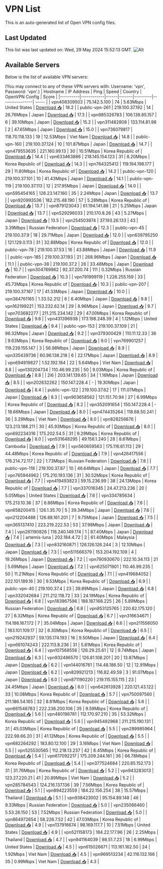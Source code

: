 # VPN List

This is an auto-generated list of Open VPN config files.

## Last Updated

This list was last updated on: Wed, 29 May 2024 15:52:13 GMT.
![Alt](https://repobeats.axiom.co/api/embed/186b98318ef1479477931607c1ad7d823f12451f.svg "Repobeats analytics image")

## Available Servers

Below is the list of available VPN servers:

(You may connect to any of these VPN servers with: Username: 'vpn', Password: 'vpn'.)
| Hostname | IP Address | Ping | Speed | Country | OpenVPN Config | Score |
|----------|------------|------|-------|---------|----------------| ----- |
| vpn408309503 | 75.142.5.100 | 74 | 5.63Mbps | United States | [Download 📥](./configs/server_0_US.ovpn) | 18.2 |
| public-vpn-261 | 219.100.37.192 | 14 | 26.76Mbps | Japan | [Download 📥](./configs/server_1_JP.ovpn) | 17.3 |
| vpn985326783 | 106.139.85.157 | 6 | 39.10Mbps | Japan | [Download 📥](./configs/server_2_JP.ovpn) | 15.2 |
| vpn311482808 | 133.114.81.98 | 2 | 47.65Mbps | Japan | [Download 📥](./configs/server_3_JP.ovpn) | 15.0 |
| vpn736079817 | 118.70.118.133 | 19 | 12.53Mbps | Viet Nam | [Download 📥](./configs/server_4_VN.ovpn) | 14.8 |
| public-vpn-160 | 219.100.37.124 | 10 | 101.87Mbps | Japan | [Download 📥](./configs/server_5_JP.ovpn) | 14.7 |
| vpn479553635 | 221.160.99.13 | 30 | 10.51Mbps | Korea Republic of | [Download 📥](./configs/server_6_KR.ovpn) | 14.4 |
| vpn633463886 | 218.145.154.123 | 31 | 8.20Mbps | Korea Republic of | [Download 📥](./configs/server_7_KR.ovpn) | 14.3 |
| vpn764325412 | 119.194.198.177 | 29 | 11.80Mbps | Korea Republic of | [Download 📥](./configs/server_8_KR.ovpn) | 14.2 |
| public-vpn-120 | 219.100.37.101 | 10 | 41.43Mbps | Japan | [Download 📥](./configs/server_9_JP.ovpn) | 14.1 |
| public-vpn-119 | 219.100.37.113 | 12 | 217.95Mbps | Japan | [Download 📥](./configs/server_10_JP.ovpn) | 14.0 |
| vpn595454165 | 126.23.147.160 | 35 | 2.24Mbps | Japan | [Download 📥](./configs/server_11_JP.ovpn) | 13.7 |
| vpn920993536 | 182.215.48.190 | 57 | 5.28Mbps | Korea Republic of | [Download 📥](./configs/server_12_KR.ovpn) | 13.7 |
| vpn879123043 | 61.194.141.88 | 21 | 5.25Mbps | Japan | [Download 📥](./configs/server_13_JP.ovpn) | 13.7 |
| vpn529296033 | 210.170.8.26 | 43 | 5.27Mbps | Japan | [Download 📥](./configs/server_14_JP.ovpn) | 13.5 |
| vpn254503974 | 37.193.26.133 | 43 | 3.39Mbps | Russian Federation | [Download 📥](./configs/server_15_RU.ovpn) | 12.3 |
| public-vpn-45 | 219.100.37.9 | 18 | 29.71Mbps | Japan | [Download 📥](./configs/server_16_JP.ovpn) | 12.0 |
| vpn639795250 | 121.129.0.113 | 31 | 32.88Mbps | Korea Republic of | [Download 📥](./configs/server_17_KR.ovpn) | 12.0 |
| public-vpn-78 | 219.100.37.53 | 16 | 43.88Mbps | Japan | [Download 📥](./configs/server_18_JP.ovpn) | 11.9 |
| public-vpn-185 | 219.100.37.193 | 21 | 268.96Mbps | Japan | [Download 📥](./configs/server_19_JP.ovpn) | 11.1 |
| public-vpn-38 | 219.100.37.2 | 28 | 33.48Mbps | Japan | [Download 📥](./configs/server_20_JP.ovpn) | 10.7 |
| vpn304769962 | 92.37.200.74 | 111 | 0.32Mbps | Russian Federation | [Download 📥](./configs/server_21_RU.ovpn) | 10.3 |
| vpn791999119 | 1.226.255.159 | 33 | 45.73Mbps | Korea Republic of | [Download 📥](./configs/server_22_KR.ovpn) | 10.3 |
| public-vpn-207 | 219.100.37.167 | 17 | 41.33Mbps | Japan | [Download 📥](./configs/server_23_JP.ovpn) | 10.0 |
| vpn384761165 | 1.33.52.212 | 6 | 6.40Mbps | Japan | [Download 📥](./configs/server_24_JP.ovpn) | 9.8 |
| vpn162199221 | 153.232.62.14 | 29 | 8.96Mbps | Japan | [Download 📥](./configs/server_25_JP.ovpn) | 9.7 |
| vpn703682277 | 211.215.234.142 | 29 | 47.00Mbps | Korea Republic of | [Download 📥](./configs/server_26_KR.ovpn) | 9.6 |
| vpn431396938 | 173.198.248.39 | 4 | 1.12Mbps | United States | [Download 📥](./configs/server_27_US.ovpn) | 9.4 |
| public-vpn-153 | 219.100.37.109 | 21 | 96.32Mbps | Japan | [Download 📥](./configs/server_28_JP.ovpn) | 9.2 |
| vpn379300429 | 110.11.12.33 | 36 | 9.63Mbps | Korea Republic of | [Download 📥](./configs/server_29_KR.ovpn) | 9.0 |
| vpn769901257 | 119.239.155.147 | 3 | 56.98Mbps | Japan | [Download 📥](./configs/server_30_JP.ovpn) | 8.9 |
| vpn335439736 | 60.96.138.218 | 6 | 22.17Mbps | Japan | [Download 📥](./configs/server_31_JP.ovpn) | 8.9 |
| vpn694919827 | 1.52.192.184 | 22 | 5.64Mbps | Viet Nam | [Download 📥](./configs/server_32_VN.ovpn) | 8.8 |
| vpn130204734 | 110.46.99.235 | 50 | 9.03Mbps | Korea Republic of | [Download 📥](./configs/server_33_KR.ovpn) | 8.8 |
| 2i6 | 203.141.139.65 | 34 | 1.16Mbps | Japan | [Download 📥](./configs/server_34_JP.ovpn) | 8.5 |
| vpn202632262 | 150.147.228.4 | - | 19.30Mbps | Japan | [Download 📥](./configs/server_35_JP.ovpn) | 8.4 |
| public-vpn-122 | 219.100.37.62 | 17 | 111.07Mbps | Japan | [Download 📥](./configs/server_36_JP.ovpn) | 8.3 |
| vpn903658562 | 121.151.70.94 | 27 | 6.99Mbps | Korea Republic of | [Download 📥](./configs/server_37_KR.ovpn) | 8.2 |
| vpn352091654 | 150.147.228.4 | - | 18.66Mbps | Japan | [Download 📥](./configs/server_38_JP.ovpn) | 8.0 |
| vpn474435264 | 118.68.50.241 | 36 | 3.29Mbps | Viet Nam | [Download 📥](./configs/server_39_VN.ovpn) | 8.0 |
| vpn828256676 | 123.213.188.211 | 30 | 45.93Mbps | Korea Republic of | [Download 📥](./configs/server_40_KR.ovpn) | 8.0 |
| vpn692234316 | 175.202.54.5 | 31 | 9.29Mbps | Korea Republic of | [Download 📥](./configs/server_41_KR.ovpn) | 8.0 |
| vpn531648295 | 49.156.1.240 | 28 | 8.61Mbps | Cambodia | [Download 📥](./configs/server_42_KH.ovpn) | 7.9 |
| vpn560659563 | 175.116.61.113 | 29 | 44.48Mbps | Korea Republic of | [Download 📥](./configs/server_43_KR.ovpn) | 7.9 |
| vpn426417556 | 176.214.72.117 | 22 | 1.73Mbps | Russian Federation | [Download 📥](./configs/server_44_RU.ovpn) | 7.8 |
| public-vpn-118 | 219.100.37.87 | 10 | 46.64Mbps | Japan | [Download 📥](./configs/server_45_JP.ovpn) | 7.7 |
| vpn765944962 | 175.210.193.136 | 31 | 30.52Mbps | Korea Republic of | [Download 📥](./configs/server_46_KR.ovpn) | 7.7 |
| vpn419493823 | 59.15.236.99 | 38 | 24.13Mbps | Korea Republic of | [Download 📥](./configs/server_47_KR.ovpn) | 7.7 |
| vpn337016345 | 24.47.213.236 | 20 | 5.05Mbps | United States | [Download 📥](./configs/server_48_US.ovpn) | 7.6 |
| vpn334785634 | 175.213.10.36 | 37 | 6.86Mbps | Korea Republic of | [Download 📥](./configs/server_49_KR.ovpn) | 7.6 |
| vpn658200415 | 126.1.35.70 | 5 | 39.34Mbps | Japan | [Download 📥](./configs/server_50_JP.ovpn) | 7.6 |
| vpn212204488 | 126.88.161.201 | 7 | 9.75Mbps | Japan | [Download 📥](./configs/server_51_JP.ovpn) | 7.5 |
| vpn365137410 | 223.219.222.53 | 53 | 37.98Mbps | Japan | [Download 📥](./configs/server_52_JP.ovpn) | 7.4 |
| vpn281190826 | 118.240.149.174 | 1 | 87.40Mbps | Japan | [Download 📥](./configs/server_53_JP.ovpn) | 7.4 |
| artemis-luna | 202.184.4.72 | 2 | 61.40Mbps | Malaysia | [Download 📥](./configs/server_54_MY.ovpn) | 7.3 |
| vpn832160871 | 126.126.126.244 | 3 | 12.10Mbps | Japan | [Download 📥](./configs/server_55_JP.ovpn) | 7.3 |
| vpn511566379 | 153.204.192.109 | 4 | 19.26Mbps | Japan | [Download 📥](./configs/server_56_JP.ovpn) | 7.2 |
| vpn790930670 | 222.10.34.113 | 21 | 5.69Mbps | Japan | [Download 📥](./configs/server_57_JP.ovpn) | 7.2 |
| vpn625071901 | 110.46.99.235 | 50 | 11.21Mbps | Korea Republic of | [Download 📥](./configs/server_58_KR.ovpn) | 7.1 |
| vpn419684052 | 222.101.189.16 | 30 | 9.53Mbps | Korea Republic of | [Download 📥](./configs/server_59_KR.ovpn) | 6.9 |
| public-vpn-40 | 219.100.37.4 | 23 | 39.89Mbps | Japan | [Download 📥](./configs/server_60_JP.ovpn) | 6.8 |
| vpn332042684 | 211.212.118.72 | 33 | 24.19Mbps | Korea Republic of | [Download 📥](./configs/server_61_KR.ovpn) | 6.8 |
| vpn183967596 | 188.187.168.225 | 26 | 5.89Mbps | Russian Federation | [Download 📥](./configs/server_62_RU.ovpn) | 6.8 |
| vpn853125765 | 220.82.175.120 | 27 | 6.32Mbps | Korea Republic of | [Download 📥](./configs/server_63_KR.ovpn) | 6.7 |
| vpn316634671 | 114.186.167.172 | 7 | 35.04Mbps | Japan | [Download 📥](./configs/server_64_JP.ovpn) | 6.6 |
| vpn211556050 | 183.101.109.17 | 32 | 8.30Mbps | Korea Republic of | [Download 📥](./configs/server_65_KR.ovpn) | 6.5 |
| vpn219242937 | 59.135.174.193 | 16 | 9.50Mbps | Japan | [Download 📥](./configs/server_66_JP.ovpn) | 6.4 |
| vpn661074243 | 222.113.8.236 | 31 | 5.81Mbps | Korea Republic of | [Download 📥](./configs/server_67_KR.ovpn) | 6.4 |
| vpn107568556 | 126.29.25.61 | 12 | 9.74Mbps | Japan | [Download 📥](./configs/server_68_JP.ovpn) | 6.3 |
| vpn932486570 | 126.81.108.201 | 20 | 13.87Mbps | Japan | [Download 📥](./configs/server_69_JP.ovpn) | 6.2 |
| vpn144016761 | 114.48.186.50 | 12 | 12.91Mbps | Japan | [Download 📥](./configs/server_70_JP.ovpn) | 6.2 |
| vpn829921213 | 116.82.49.59 | 3 | 91.07Mbps | Japan | [Download 📥](./configs/server_71_JP.ovpn) | 6.0 |
| vpn871190220 | 219.115.155.115 | 23 | 24.45Mbps | Japan | [Download 📥](./configs/server_72_JP.ovpn) | 6.0 |
| vpn642613928 | 220.121.43.122 | 33 | 10.08Mbps | Korea Republic of | [Download 📥](./configs/server_73_KR.ovpn) | 5.7 |
| vpn750097560 | 211.186.54.165 | 32 | 8.81Mbps | Korea Republic of | [Download 📥](./configs/server_74_KR.ovpn) | 5.6 |
| vpn661548783 | 222.236.200.106 | 35 | 9.59Mbps | Korea Republic of | [Download 📥](./configs/server_75_KR.ovpn) | 5.6 |
| vpn480196781 | 112.170.97.210 | 35 | 53.32Mbps | Korea Republic of | [Download 📥](./configs/server_76_KR.ovpn) | 5.6 |
| vpn945492968 | 211.215.190.131 | 31 | 45.03Mbps | Korea Republic of | [Download 📥](./configs/server_77_KR.ovpn) | 5.5 |
| vpn289985964 | 222.98.66.20 | 31 | 41.12Mbps | Korea Republic of | [Download 📥](./configs/server_78_KR.ovpn) | 5.5 |
| vpn682264292 | 183.80.12.100 | 29 | 3.16Mbps | Viet Nam | [Download 📥](./configs/server_79_VN.ovpn) | 5.5 |
| vpn525530565 | 112.218.13.237 | 42 | 8.45Mbps | Korea Republic of | [Download 📥](./configs/server_80_KR.ovpn) | 5.4 |
| vpn617092217 | 175.209.244.161 | 36 | 66.78Mbps | Korea Republic of | [Download 📥](./configs/server_81_KR.ovpn) | 5.4 |
| vpn377524684 | 220.85.152.173 | 31 | 31.76Mbps | Korea Republic of | [Download 📥](./configs/server_82_KR.ovpn) | 5.2 |
| vpn943283013 | 123.27.220.21 | 41 | 20.89Mbps | Viet Nam | [Download 📥](./configs/server_83_VN.ovpn) | 5.2 |
| vpn285784543 | 124.216.137.136 | 39 | 7.56Mbps | Korea Republic of | [Download 📥](./configs/server_84_KR.ovpn) | 5.1 |
| vpn894223559 | 184.22.156.254 | 38 | 15.57Mbps | Thailand | [Download 📥](./configs/server_85_TH.ovpn) | 5.1 |
| vpn938423002 | 95.154.89.148 | 46 | 9.33Mbps | Russian Federation | [Download 📥](./configs/server_86_RU.ovpn) | 5.0 |
| vpn235066460 | 5.53.26.150 | 53 | 7.52Mbps | Russian Federation | [Download 📥](./configs/server_87_RU.ovpn) | 5.0 |
| vpn864972654 | 58.226.7.52 | 42 | 47.03Mbps | Korea Republic of | [Download 📥](./configs/server_88_KR.ovpn) | 4.9 |
| vpn137916674 | 98.169.117.7 | 10 | 7.51Mbps | United States | [Download 📥](./configs/server_89_US.ovpn) | 4.9 |
| vpn521158173 | 184.22.177.96 | 26 | 2.25Mbps | Thailand | [Download 📥](./configs/server_90_TH.ovpn) | 4.7 |
| vpn941164039 | 98.51.7.23 | 18 | 6.99Mbps | United States | [Download 📥](./configs/server_91_US.ovpn) | 4.5 |
| vpn615026671 | 113.161.162.50 | 24 | 1.92Mbps | Viet Nam | [Download 📥](./configs/server_92_VN.ovpn) | 4.5 |
| vpn969513234 | 42.116.132.166 | 35 | 0.99Mbps | Viet Nam | [Download 📥](./configs/server_93_VN.ovpn) | 4.3 |
